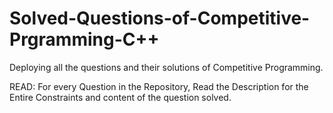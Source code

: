 # Solved-Questions-of-Competitive-Prgramming-C++ 

Deploying all the questions and their solutions of Competitive Programming. 

READ:
For every Question in the Repository, Read the Description for the Entire Constraints and content of the question solved.
